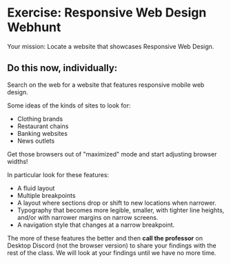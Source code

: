 # Exercise: Responsive Web Design Webhunt

Your mission:  Locate a website that showcases Responsive Web Design.

## Do this now, individually:

Search on the web for a website that features responsive mobile web design.  

Some ideas of the kinds of sites to look for:
- Clothing brands
- Restaurant chains
- Banking websites
- News outlets

Get those browsers out of "maximized" mode and start adjusting browser widths!

In particular look for these features:
- A fluid layout
- Multiple breakpoints
- A layout where sections drop or shift to new locations when narrower.
- Typography that becomes more legible, smaller, with tighter line heights, and/or with narrower margins on narrow screens.
- A navigation style that changes at a narrow breakpoint.

The more of these features the better and then **call the professor** on Desktop Discord (not the browser version) to share your findings with the rest of the class.  We will look at your findings until we have no more time.
